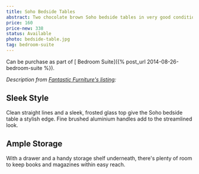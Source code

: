 ```yaml
---
title: Soho Bedside Tables
abstract: Two chocolate brown Soho bedside tables in very good condition.  $169 each new; bargain at $160 for both.
price: 160
price-new: 338
status: Available
photo: bedside-table.jpg
tag: bedroom-suite
---
```

Can be purchase as part of [ Bedroom Suite]({% post_url 2014-08-26-bedroom-suite %}).

_Description from [Fantastic Furniture's listing](http://www.fantasticfurniture.com.au/Categories/Bedroom/Bedside-Tables/Soho-Bedside-Table/p/SOHBSD1DWOOOTVRCHO):_

## Sleek Style

Clean straight lines and a sleek, frosted glass top give the Soho bedside table a stylish edge. Fine brushed aluminium handles add to the streamlined look.

## Ample Storage

With a drawer and a handy storage shelf underneath, there's plenty of room to keep books and magazines within easy reach.

